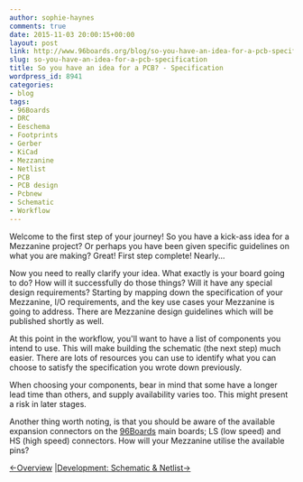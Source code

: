 ```yaml
---
author: sophie-haynes
comments: true
date: 2015-11-03 20:00:15+00:00
layout: post
link: http://www.96boards.org/blog/so-you-have-an-idea-for-a-pcb-specification/
slug: so-you-have-an-idea-for-a-pcb-specification
title: So you have an idea for a PCB? - Specification
wordpress_id: 8941
categories:
- blog
tags:
- 96Boards
- DRC
- Eeschema
- Footprints
- Gerber
- KiCad
- Mezzanine
- Netlist
- PCB
- PCB design
- Pcbnew
- Schematic
- Workflow
---
```


Welcome to the first step of your journey! So you have a kick-ass idea for a Mezzanine project? Or perhaps you have been given specific guidelines on what you are making? Great! First step complete! Nearly...

Now you need to really clarify your idea. What exactly is your board going to do? How will it successfully do those things? Will it have any special design requirements? Starting by mapping down the specification of your Mezzanine, I/O requirements, and the key use cases your Mezzanine is going to address. There are Mezzanine design guidelines which will be published shortly as well.

At this point in the workflow, you'll want to have a list of components you intend to use. This will make building the schematic (the next step) much easier. There are lots of resources you can use to identify what you can choose to satisfy the specification you wrote down previously.

When choosing your components, bear in mind that some have a longer lead time than others, and supply availability varies too. This might present a risk in later stages.

Another thing worth noting, is that you should be aware of the available expansion connectors on the [96Boards](https://www.96boards.org/) main boards; LS (low speed) and HS (high speed) connectors. How will your Mezzanine utilise the available pins?


[←Overview](https://www.96boards.org/?p=8888) &#124;[Development: Schematic & Netlist→](https://www.96boards.org/?p=8946)
